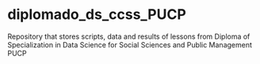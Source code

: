 # diplomado_ds_ccss_PUCP
Repository that stores scripts, data and results of lessons from Diploma of Specialization in Data Science for Social Sciences and Public Management PUCP
